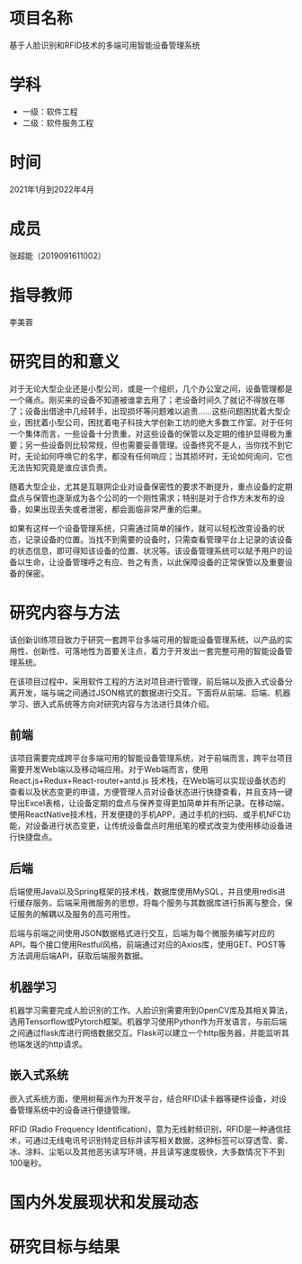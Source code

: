 # 项目名称

基于人脸识别和RFID技术的多端可用智能设备管理系统

# 学科

* 一级：软件工程
* 二级：软件服务工程

# 时间

2021年1月到2022年4月

# 成员

张超能（2019091611002）

# 指导教师

李美蓉

# 研究目的和意义

对于无论大型企业还是小型公司，或是一个组织，几个办公室之间，设备管理都是一个痛点。刚买来的设备不知道被谁拿去用了；老设备时间久了就记不得放在哪了；设备出借途中几经转手，出现损坏等问题难以追责……这些问题困扰着大型企业，困扰着小型公司，困扰着电子科技大学创新工坊的绝大多数工作室。对于任何一个集体而言，一些设备十分贵重，对这些设备的保管以及定期的维护显得极为重要；另一些设备则比较常规，但也需要妥善管理。设备终究不是人，当你找不到它时，无论如何呼唤它的名字，都没有任何响应；当其损坏时，无论如何询问，它也无法告知究竟是谁应该负责。

随着大型企业，尤其是互联网企业对设备保密性的要求不断提升，重点设备的定期盘点与保管也逐渐成为各个公司的一个刚性需求；特别是对于合作方未发布的设备，如果出现丢失或者泄密，都会面临非常严重的后果。

如果有这样一个设备管理系统，只需通过简单的操作，就可以轻松改变设备的状态，记录设备的位置。当找不到需要的设备时，只需查看管理平台上记录的该设备的状态信息，即可得知该设备的位置、状况等。该设备管理系统可以赋予用户的设备以生命，让设备管理呼之有应、咎之有责，以此保障设备的正常保管以及重要设备的保密。

# 研究内容与方法

该创新训练项目致力于研究一套跨平台多端可用的智能设备管理系统，以产品的实用性、创新性、可落地性为首要关注点，着力于开发出一套完整可用的智能设备管理系统。

在该项目过程中，采用软件工程的方法对项目进行管理，前后端以及嵌入式设备分离开发，端与端之间通过JSON格式的数据进行交互。下面将从前端、后端、机器学习、嵌入式系统等方向对研究内容与方法进行具体介绍。

## 前端

该项目需要完成跨平台多端可用的智能设备管理系统，对于前端而言，跨平台项目需要开发Web端以及移动端应用。对于Web端而言，使用 React.js+Redux+React-router+antd.js 技术栈，在Web端可以实现设备状态的查看以及状态变更的申请，方便管理人员对设备状态进行快捷查看，并且支持一键导出Excel表格，让设备定期的盘点与保养变得更加简单并有所记录。在移动端，使用ReactNative技术栈，开发便捷的手机APP，通过手机的扫码、或手机NFC功能，对设备进行状态变更，让传统设备盘点时用纸笔的模式改变为使用移动设备进行快捷盘点。

## 后端

后端使用Java以及Spring框架的技术栈，数据库使用MySQL，并且使用redis进行缓存服务。后端采用微服务的思想，将每个服务与其数据库进行拆离与整合，保证服务的解耦以及服务的高可用性。

后端与前端之间使用JSON数据格式进行交互，后端为每个微服务编写对应的API，每个接口使用Restful风格，前端通过对应的Axios库，使用GET、POST等方法调用后端API，获取后端服务数据。

## 机器学习

机器学习需要完成人脸识别的工作。人脸识别需要用到OpenCV库及其相关算法，选用Tensorflow或Pytorch框架。机器学习使用Python作为开发语言，与前后端之间通过flask库进行网络数据交互。Flask可以建立一个http服务器，并能监听其他端发送的http请求。

## 嵌入式系统

嵌入式系统方面，使用树莓派作为开发平台，结合RFID读卡器等硬件设备，对设备管理系统中的设备进行便捷管理。

RFID (Radio Frequency Identification)，意为无线射频识别，RFID是一种通信技术，可通过无线电讯号识别特定目标并读写相关数据，这种标签可以穿透雪、雾、冰、涂料、尘垢以及其他恶劣读写环境，并且读写速度极快，大多数情况下不到100毫秒。

# 国内外发展现状和发展动态



# 研究目标与结果

